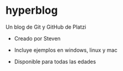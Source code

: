 # hyperblog
Un blog de Git y GitHub de Platzi

* Creado por Steven

* Incluye ejemplos en windows, linux y mac
* Disponible para todas las edades
